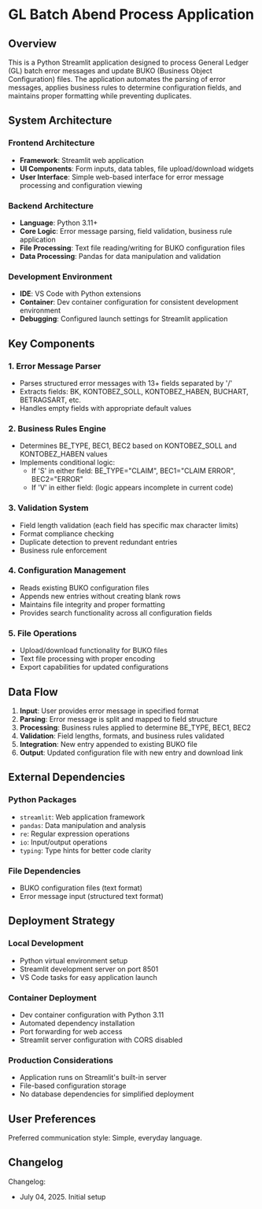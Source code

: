 # GL Batch Abend Process Application

## Overview

This is a Python Streamlit application designed to process General Ledger (GL) batch error messages and update BUKO (Business Object Configuration) files. The application automates the parsing of error messages, applies business rules to determine configuration fields, and maintains proper formatting while preventing duplicates.

## System Architecture

### Frontend Architecture
- **Framework**: Streamlit web application
- **UI Components**: Form inputs, data tables, file upload/download widgets
- **User Interface**: Simple web-based interface for error message processing and configuration viewing

### Backend Architecture
- **Language**: Python 3.11+
- **Core Logic**: Error message parsing, field validation, business rule application
- **File Processing**: Text file reading/writing for BUKO configuration files
- **Data Processing**: Pandas for data manipulation and validation

### Development Environment
- **IDE**: VS Code with Python extensions
- **Container**: Dev container configuration for consistent development environment
- **Debugging**: Configured launch settings for Streamlit application

## Key Components

### 1. Error Message Parser
- Parses structured error messages with 13+ fields separated by '/'
- Extracts fields: BK, KONTOBEZ_SOLL, KONTOBEZ_HABEN, BUCHART, BETRAGSART, etc.
- Handles empty fields with appropriate default values

### 2. Business Rules Engine
- Determines BE_TYPE, BEC1, BEC2 based on KONTOBEZ_SOLL and KONTOBEZ_HABEN values
- Implements conditional logic:
  - If 'S' in either field: BE_TYPE="CLAIM", BEC1="CLAIM ERROR", BEC2="ERROR"
  - If 'V' in either field: (logic appears incomplete in current code)

### 3. Validation System
- Field length validation (each field has specific max character limits)
- Format compliance checking
- Duplicate detection to prevent redundant entries
- Business rule enforcement

### 4. Configuration Management
- Reads existing BUKO configuration files
- Appends new entries without creating blank rows
- Maintains file integrity and proper formatting
- Provides search functionality across all configuration fields

### 5. File Operations
- Upload/download functionality for BUKO files
- Text file processing with proper encoding
- Export capabilities for updated configurations

## Data Flow

1. **Input**: User provides error message in specified format
2. **Parsing**: Error message is split and mapped to field structure
3. **Processing**: Business rules applied to determine BE_TYPE, BEC1, BEC2
4. **Validation**: Field lengths, formats, and business rules validated
5. **Integration**: New entry appended to existing BUKO file
6. **Output**: Updated configuration file with new entry and download link

## External Dependencies

### Python Packages
- `streamlit`: Web application framework
- `pandas`: Data manipulation and analysis
- `re`: Regular expression operations
- `io`: Input/output operations
- `typing`: Type hints for better code clarity

### File Dependencies
- BUKO configuration files (text format)
- Error message input (structured text format)

## Deployment Strategy

### Local Development
- Python virtual environment setup
- Streamlit development server on port 8501
- VS Code tasks for easy application launch

### Container Deployment
- Dev container configuration with Python 3.11
- Automated dependency installation
- Port forwarding for web access
- Streamlit server configuration with CORS disabled

### Production Considerations
- Application runs on Streamlit's built-in server
- File-based configuration storage
- No database dependencies for simplified deployment

## User Preferences

Preferred communication style: Simple, everyday language.

## Changelog

Changelog:
- July 04, 2025. Initial setup